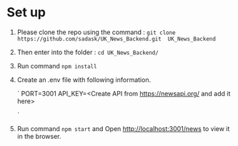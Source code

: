 # Set up

1. Please clone the repo using the command : `git clone https://github.com/sadask/UK_News_Backend.git  UK_News_Backend`
2. Then enter into the folder : `cd UK_News_Backend/`
3. Run command `npm install`
4. Create an .env file with following information.

    `
        PORT=3001
        API_KEY=<Create API from https://newsapi.org/ and add it here>

    `
5. 
    Run command `npm start`
    and Open [http://localhost:3001/news](http://localhost:3001/news) to view it in the browser.
